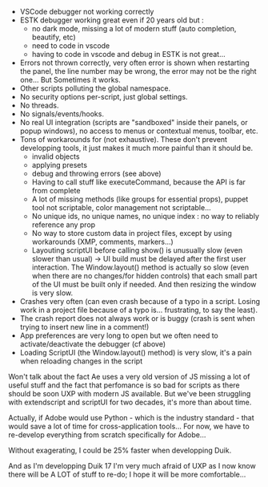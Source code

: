 - VSCode debugger not working correctly
- ESTK debugger working great even if 20 years old but :
    - no dark mode, missing a lot of modern stuff (auto completion, beautify, etc)
    - need to code in vscode
    - having to code in vscode and debug in ESTK is not great...
- Errors not thrown correctly, very often error is shown when restarting the panel, the line number may be wrong, the error may not be the right one... But Sometimes it works.
- Other scripts polluting the global namespace.
- No security options per-script, just global settings.
- No threads.
- No signals/events/hooks.
- No real UI integration (scripts are "sandboxed" inside their panels, or popup windows), no access to menus or contextual menus, toolbar, etc.
- Tons of workarounds for (not exhaustive). These don't prevent developping tools, it just makes it much more painful than it should be.
    - invalid objects
    - applying presets
    - debug and throwing errors (see above)
    - Having to call stuff like executeCommand, because the API is far from complete
    - A lot of missing methods (like groups for essential props), puppet tool not scriptable, color management not scriptable...
    - No unique ids, no unique names, no unique index : no way to reliably reference any prop
    - No way to store custom data in project files, except by using workarounds (XMP, comments, markers...)
    - Layouting scriptUI before calling show() is unusually slow (even slower than usual) -> UI build must be delayed after the first user interaction. The Window.layout() method is actually so slow (even when there are no changes/for hidden controls) that each small part of the UI must be built only if needed. And then resizing the window is very slow.
- Crashes very often (can even crash because of a typo in a script. Losing work in a project file because of a typo is... frustrating, to say the least).
- The crash report does not always work or is buggy (crash is sent when trying to insert new line in a comment!)
- App preferences are very long to open but we often need to activate/deactivate the debugger (cf above)
- Loading ScriptUI (the Window.layout() method) is very slow, it's a pain when reloading changes in the script

Won't talk about the fact Ae uses a very old version of JS missing a lot of useful stuff and the fact that perfomance is so bad for scripts as there should be soon UXP with modern JS available. But we've been struggling with extendscript and scriptUI for two decades, it's more than about time.

Actually, if Adobe would use Python - which is the industry standard - that would save a lot of time for cross-application tools... For now, we have to re-develop everything from scratch specifically for Adobe...

Without exagerating, I could be 25% faster when developping Duik.

And as I'm developping Duik 17 I'm very much afraid of UXP as I now know there will be A LOT of stuff to re-do; I hope it will be more comfortable...